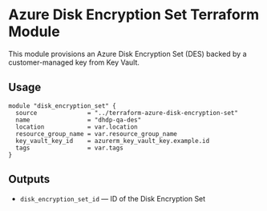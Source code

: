 # Azure Disk Encryption Set Terraform Module

This module provisions an Azure Disk Encryption Set (DES) backed by a customer-managed key from Key Vault.

## Usage

```hcl
module "disk_encryption_set" {
  source              = "../terraform-azure-disk-encryption-set"
  name                = "dhdp-qa-des"
  location            = var.location
  resource_group_name = var.resource_group_name
  key_vault_key_id    = azurerm_key_vault_key.example.id
  tags                = var.tags
}
```

## Outputs

- `disk_encryption_set_id` — ID of the Disk Encryption Set